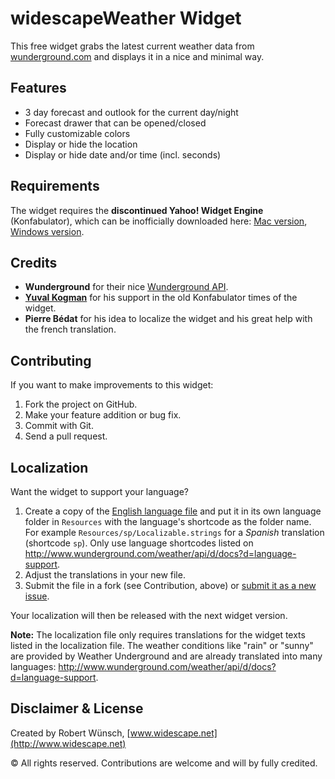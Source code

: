 # widescapeWeather Widget

This free widget grabs the latest current weather data from [wunderground.com](http://www.wunderground.com/?apiref=b11cc7e8585de883) and displays it in a nice and minimal way.

## Features

* 3 day forecast and outlook for the current day/night
* Forecast drawer that can be opened/closed
* Fully customizable colors
* Display or hide the location
* Display or hide date and/or time (incl. seconds)

## Requirements

The widget requires the **discontinued Yahoo! Widget Engine** (Konfabulator), which can be inofficially downloaded here: [Mac version](http://widescape.net/widgets/downloads/yahoo-widgets-4.5.2.dmg), [Windows version](http://widescape.net/widgets/downloads/yahoo-widgets-4.5.2.exe).

## Credits

* **Wunderground** for their nice [Wunderground API](http://www.wunderground.com/weather/api).
* **[Yuval Kogman](https://github.com/nothingmuch)** for his support in the old Konfabulator times of the widget.
* **Pierre Bédat** for his idea to localize the widget and his great help with the french translation.

## Contributing

If you want to make improvements to this widget:

1. Fork the project on GitHub.
2. Make your feature addition or bug fix.
3. Commit with Git.
4. Send a pull request.

## Localization

Want the widget to support your language? 

1. Create a copy of the [English language file](https://github.com/widescape/widescapeWeatherWidget/blob/release/Resources/en/Localizable.strings) and put it in its own language folder in ```Resources``` with the language's shortcode as the folder name. For example ```Resources/sp/Localizable.strings``` for a *Spanish* translation (shortcode ```sp```). Only use language shortcodes listed on http://www.wunderground.com/weather/api/d/docs?d=language-support.
2. Adjust the translations in your new file.
3. Submit the file in a fork (see Contribution, above) or [submit it as a new issue](https://github.com/widescape/widescapeWeatherWidget/issues).

Your localization will then be released with the next widget version.

**Note:** The localization file only requires translations for the widget texts listed in the localization file. 
The weather conditions like "rain" or "sunny" are provided by Weather Underground and are already translated into many languages: http://www.wunderground.com/weather/api/d/docs?d=language-support.

## Disclaimer & License

Created by Robert Wünsch, [www.widescape.net](http://www.widescape.net)

© All rights reserved. Contributions are welcome and will by fully credited.
